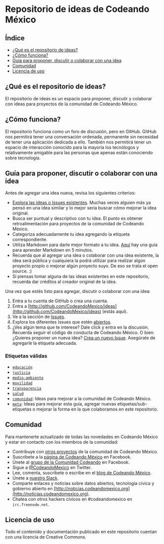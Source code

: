 # Repositorio de ideas de Codeando México

## Índice
* [¿Qué es el repositorio de ideas?](http://github.com/CodeandoMexico/ideas/#que-es-el-repositorio-de-ideas)
* [¿Cómo funciona?](http://github.com/CodeandoMexico/ideas/#como-funciona)
* [Guía para proponer, discutir o colaborar con una idea](http://github.com/CodeandoMexico/ideas/#guia-para-proponer-discutir-o-colaborar-con-una-idea)
* [Comunidad](http://github.com/CodeandoMexico/ideas/#comunidad)
* [Licencia de uso](http://github.com/CodeandoMexico/ideas/#licencia-de-uso)


## ¿Qué es el repositorio de ideas?

El repositorio de ideas es un espacio para proponer, discutir y colaborar con ideas para proyectos de la comunidad de Codeando México.


## ¿Cómo funciona?

El repositorio funciona como un foro de discusión, pero en GitHub. GitHub nos permitirá tener una conversación ordenada, permanente sin necesidad de tener una aplicación dedicada a ello. También nos permitirá tener un espacio de interacción conocido para la mayoría los tecnólogos y relativamente amigable para las personas que apenas están conociendo sobre tecnología.


## Guía para proponer, discutir o colaborar con una idea

Antes de agregar una idea nueva, revisa los siguientes criterios:

* [Explora las ideas o Issues existentes](https://github.com/CodeandoMexico/ideas/issues). Muchas veces alguien más ya pensó en una idea similar y lo mejor sería buscar cómo mejorar la idea original.
* Busca ser puntual y descriptivo con tu idea. El punto es obtener retroalimentación para proyectos de la comunidad de Codeando México.
* Categoriza adecuadamente tu idea agregando la etiqueta correspondiente.
* Utiliza Markdown para darle mejor formato a tu idea. [Aquí](https://guides.github.com/features/mastering-markdown/) hay una guía para aprender Markdown en 5 minutos.
* Recuerda que al agregar una idea o colaborar con una idea existente, la idea será pública y cualquiera la podrá utilizar para realizar algún proyecto propio o mejorar algún proyecto suyo. De eso se trata el open source. :)
* Si piensas tomar alguna de las ideas existentes en este repositorio, recuerda dar créditos al creador original de la idea.

Una vez que estés listo para agregar, discutir o colaborar con una idea:

1. Entra a tu cuenta de GitHub o crea una cuenta.
2. Entra a [http://github.com/CodeandoMexico/ideas](http://github.com/CodeandoMexico/ideas) (estás aquí).
3. Ve a la sección de [Issues](http://github.com/CodeandoMexico/ideas/issues).
4. Explora los diferentes Issues que estén [abiertos](https://github.com/CodeandoMexico/ideas/issues?q=is%3Aopen).
5. ¿Ves algún tema que te interese? Dale click y entra en la discusión. Recuerda seguir el código de conducta de Codeando México. O bien: ¿Quieres proponer un nueva idea? [Crea un nuevo Issue](https://github.com/CodeandoMexico/ideas/issues/new). Asegúrate de agregarle la etiqueta adecuada.

### Etiquetas válidas

* [`educación`](https://github.com/CodeandoMexico/ideas/labels/educación)
* [`justicia`](https://github.com/CodeandoMexico/ideas/labels/justicia)
* [`medio-ambiente`](https://github.com/CodeandoMexico/ideas/labels/medio%20ambiente)
* [`movilidad`](https://github.com/CodeandoMexico/ideas/labels/movilidad)
* [`transparencia`](https://github.com/CodeandoMexico/ideas/labels/transparencia)
* [`salud`](https://github.com/CodeandoMexico/ideas/labels/salud)
* [`comunidad`](https://github.com/CodeandoMexico/ideas/labels/comunidad): Ideas para mejorar a la comunidad de Codeando México.
* [`meta`](https://github.com/CodeandoMexico/ideas/labels/meta): Ideas para mejorar esta guía, agregar nuevas etiquetas/sub-etiquetas o mejorar la forma en la que colaboramos en este repositorio.


## Comunidad

Para mantenerte actualizado de todas las novedades en Codeando México y estar en contacto con los miembros de la comunidad:

* Contribuye con [otros proyectos](http://github.com/CodeandoMexico) de la comunidad de Codeando México.
* Suscríbete a la [página de Codeando México](http://www.facebook.com/CodeandoMexico) en Facebook.
* Únete al [grupo de la Comunidad Codeando](http://www.facebook.com/groups/370710456416676/) en Facebook.
* Sigue a [@CodeandoMexico](http://www.twitter.com/CodeandoMexico) en Twitter.
* Lee, comenta, suscríbete o escribe en el [blog de Codeando México](http://blog.codeandomexico.org).
* Únete a [nuestro Slack](http://slack.codeandomexico.org). 
* Comparte enlaces y noticias sobre datos abiertos, tecnología cívica y gobierno abierto en [http://noticias.codeandomexico.org](http://noticias.codeandomexico.org).
* Chatea con otros hackers cívicos en #codeandomexico en `irc.freenode.net`. 


## Licencia de uso

Todo el contenido y documentación publicado en este repositorio cuentan con una licencia de Creative Commons.
